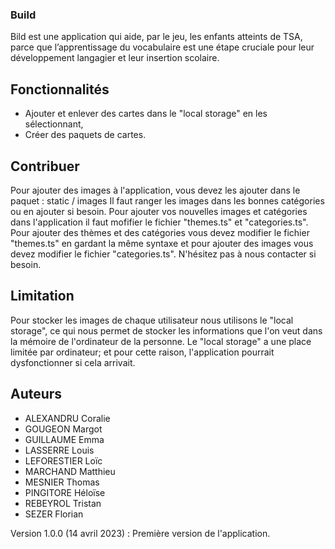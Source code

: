 ### Build

Bild est une application qui aide, par le jeu, les enfants atteints de TSA, parce que l’apprentissage du vocabulaire est une étape cruciale pour leur développement langagier et leur insertion scolaire.

## Fonctionnalités

- Ajouter et enlever des cartes dans le "local storage" en les sélectionnant,
- Créer des paquets de cartes.

## Contribuer

Pour ajouter des images à l'application, vous devez les ajouter dans le paquet : static / images
Il faut ranger les images dans les bonnes catégories ou en ajouter si besoin.
Pour ajouter vos nouvelles images et catégories dans l'application il faut mofifier le fichier "themes.ts" et "categories.ts".
Pour ajouter des thèmes et des catégories vous devez modifier le fichier "themes.ts" en gardant la même syntaxe et pour ajouter des images vous devez modifier le fichier "categories.ts".
N'hésitez pas à nous contacter si besoin.

## Limitation

Pour stocker les images de chaque utilisateur nous utilisons le "local storage", ce qui nous permet de stocker les informations que l'on veut dans la mémoire de l'ordinateur de la personne. Le "local storage" a une place limitée par ordinateur; et pour cette raison, l'application pourrait dysfonctionner si cela arrivait.

## Auteurs

- ALEXANDRU Coralie
- GOUGEON Margot
- GUILLAUME Emma
- LASSERRE Louis
- LEFORESTIER Loïc
- MARCHAND Matthieu
- MESNIER Thomas
- PINGITORE Héloïse
- REBEYROL Tristan
- SEZER Florian

Version 1.0.0 (14 avril 2023) : Première version de l'application.
